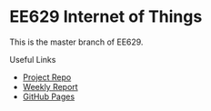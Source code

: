 # EE629 Internet of Things #
This is the master branch of EE629.

Useful Links
- [Project Repo](https://github.com/MingyuYao/EE629-IoT/tree/master/Project)
- [Weekly Report](https://github.com/MingyuYao/EE629-IoT/tree/master/Lab)
- [GitHub Pages](https://mingyuyao.github.io/EE629-IoT/)
